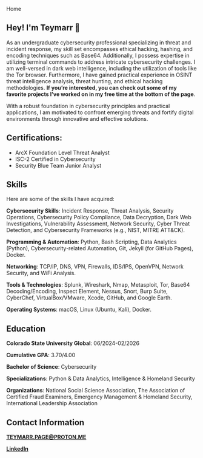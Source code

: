 Home

## Hey! I'm Teymarr 👋
As an undergraduate cybersecurity professional specializing in threat and incident response, my skill set encompasses ethical hacking, hashing, and encoding techniques such as Base64. Additionally, I possess expertise in utilizing terminal commands to address intricate cybersecurity challenges. I am well-versed in dark web intelligence, including the utilization of tools like the Tor browser. Furthermore, I have gained practical experience in OSINT threat intelligence analysis, threat hunting, and ethical hacking methodologies. **If you’re interested, you can check out some of my favorite projects I’ve worked on in my free time at the bottom of the page**.

With a robust foundation in cybersecurity principles and practical applications, I am motivated to confront emerging threats and fortify digital environments through innovative and effective solutions.

## Certifications:
- ArcX Foundation Level Threat Analyst
- ISC-2 Certified in Cybersecurity
- Security Blue Team Junior Analyst

## **Skills**
Here are some of the skills I have acquired:

**Cybersecurity Skills**:
Incident Response, Threat Analysis, Security Operations, Cybersecurity Policy Compliance, Data Decryption, Dark Web Investigations, Vulnerability Assessment, Network Security, Cyber Threat Detection, and Cybersecurity Frameworks (e.g., NIST, MITRE ATT&CK).

**Programming & Automation**:
Python, Bash Scripting, Data Analytics (Python), Cybersecurity-related Automation, Git, Jekyll (for GitHub Pages), Docker.

**Networking**:
TCP/IP, DNS, VPN, Firewalls, IDS/IPS, OpenVPN, Network Security, and WiFi Analysis.

**Tools & Technologies**:
Splunk, Wireshark, Nmap, Metasploit, Tor, Base64 Decoding/Encoding, Inspect Element, Nessus, Snort, Burp Suite, CyberChef, VirtualBox/VMware, Xcode, GitHub, and Google Earth.

**Operating Systems**:
macOS, Linux (Ubuntu, Kali), Docker.

## Education
**Colorado State University Global**: 06/2024-02/2026

**Cumulative GPA**: 3.70/4.00

**Bachelor of Science**: Cybersecurity

**Specializations**: Python & Data Analytics, Intelligence & Homeland Security

**Organizations**: National Social Science Association, The Association of Certified Fraud Examiners, Emergency Management & Homeland Security, International Leadership Association

## Contact Information
**TEYMARR.PAGE@PROTON.ME**

**[LinkedIn](https://www.linkedin.com/in/teymarrpage/)**
